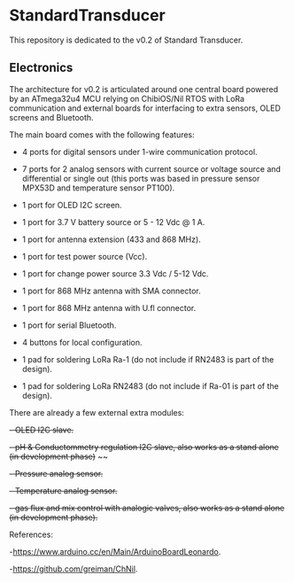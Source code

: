 # StandardTransducer

This repository is dedicated to the v0.2 of Standard Transducer.

## Electronics

The architecture for v0.2 is articulated around one central board powered by an ATmega32u4 MCU relying on ChibiOS/Nil RTOS with LoRa communication and external boards for interfacing to extra sensors, OLED screens and Bluetooth.

The main board comes with the following features:

- 4 ports for digital sensors under 1-wire communication protocol.

- 7 ports for 2 analog sensors with current source or voltage source and differential or single out (this ports was based in pressure sensor MPX53D and temperature sensor PT100).

- 1 port for OLED I2C screen.
- 1 port for 3.7 V battery source or 5 - 12 Vdc @ 1 A.
- 1 port for antenna extension (433 and 868 MHz).
- 1 port for test power source (Vcc).
- 1 port for change power source 3.3 Vdc / 5-12 Vdc.
- 1 port for 868 MHz antenna with SMA connector.
- 1 port for 868 MHz antenna with U.fl connector.
- 1 port for serial Bluetooth.
- 4 buttons for local configuration.
- 1 pad for soldering LoRa Ra-1 (do not include if RN2483 is part of the design).
- 1 pad for soldering LoRa RN2483 (do not include if Ra-01 is part of the design).


There are already a few external extra modules:

~~- OLED I2C slave.~~

~~- pH & Conductommetry regulation I2C slave, also works as a stand alone (in development phase)~~
~~

~~- Pressure analog sensor.~~

~~- Temperature analog sensor.~~

~~- gas flux and mix control with analogic valves, also works as a stand alone (in development phase).~~

References:

-https://www.arduino.cc/en/Main/ArduinoBoardLeonardo.

-https://github.com/greiman/ChNil.
